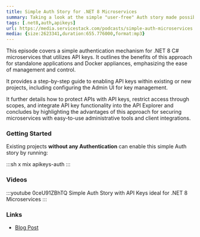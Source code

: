 ```yaml
---
title: Simple Auth Story for .NET 8 Microservices
summary: Taking a look at the simple "user-free" Auth story made possible with API Keys and Admin UI that's ideal for .NET 8 C# Microservices
tags: [.net8,auth,apikeys]
url: https://media.servicestack.com/podcasts/simple-auth-microservices.mp3
media: {size:2623341,duration:655.776000,format:mp3}
---
```


This episode covers a simple authentication mechanism for .NET 8 C# microservices that utilizes API keys. 
It outlines the benefits of this approach for standalone applications and Docker appliances, 
emphasizing the ease of management and control. 

It provides a step-by-step guide to enabling API keys within existing or new projects, 
including configuring the Admin UI for key management. 

It further details how to protect APIs with API keys, restrict access through scopes, 
and integrate API key functionality into the API Explorer and concludes by highlighting the 
advantages of this approach for securing microservices with easy-to-use administrative tools 
and client integrations.

### Getting Started

Existing projects **without any Authentication** can enable this simple Auth story by running:

:::sh
x mix apikeys-auth
:::

### Videos

:::youtube 0ceU91ZBhTQ
Simple Auth Story with API Keys ideal for .NET 8 Microservices
:::

### Links

- [Blog Post](/posts/simple-auth-microservices)
